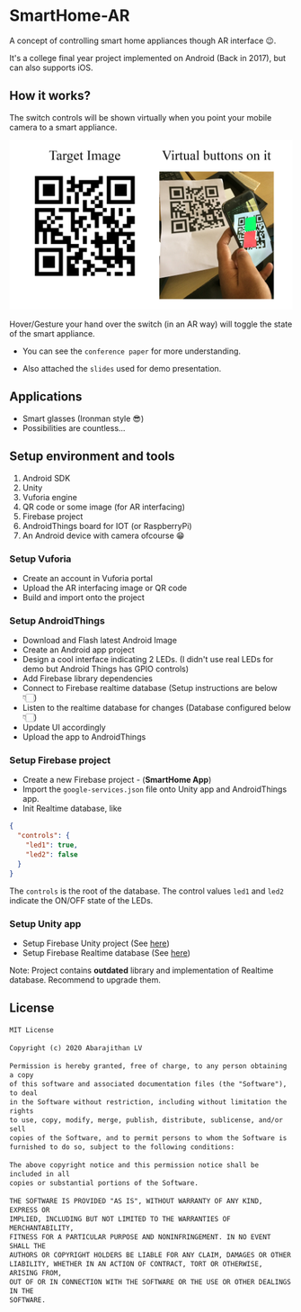 # SmartHome-AR

A concept of controlling smart home appliances though AR interface 😉.

It's a college final year project implemented on Android (Back in 2017), but can also supports iOS.

## How it works?

The switch controls will be shown virtually when you point your mobile camera to a smart appliance.

![How it works](https://raw.githubusercontent.com/lvabarajithan/SmartHome-AR/master/how-it-works.png)

Hover/Gesture your hand over the switch (in an AR way) will toggle the state of the smart appliance.

- You can see the `conference paper` for more understanding.

- Also attached the `slides` used for demo presentation.

## Applications
- Smart glasses (Ironman style 😎)
- Possibilities are countless...

## Setup environment and tools

1. Android SDK
2. Unity
3. Vuforia engine
4. QR code or some image (for AR interfacing)
5. Firebase project
6. AndroidThings board for IOT (or RaspberryPi)
7. An Android device with camera ofcourse 😁

### Setup Vuforia

- Create an account in Vuforia portal
- Upload the AR interfacing image or QR code
- Build and import onto the project

### Setup AndroidThings

- Download and Flash latest Android Image
- Create an Android app project
- Design a cool interface indicating 2 LEDs. (I didn't use real LEDs for demo but Android Things has GPIO controls)
- Add Firebase library dependencies
- Connect to Firebase realtime database (Setup instructions are below 👇🏻)
- Listen to the realtime database for changes (Database configured below 👇🏻)
- Update UI accordingly
- Upload the app to AndroidThings

### Setup Firebase project

- Create a new Firebase project - (**SmartHome App**)
- Import the `google-services.json` file onto Unity app and AndroidThings app.
- Init Realtime database, like

```json
{
  "controls": {
    "led1": true,
    "led2": false
  }
}
```

The `controls` is the root of the database. The control values `led1` and `led2` indicate the ON/OFF state of the LEDs.

### Setup Unity app

- Setup Firebase Unity project (See [here](https://firebase.google.com/docs/unity/setup))
- Setup Firebase Realtime database (See [here](https://firebase.google.com/docs/database/unity/start))

Note: Project contains **outdated** library and implementation of Realtime database. Recommend to upgrade them.

## License

```
MIT License

Copyright (c) 2020 Abarajithan LV

Permission is hereby granted, free of charge, to any person obtaining a copy
of this software and associated documentation files (the "Software"), to deal
in the Software without restriction, including without limitation the rights
to use, copy, modify, merge, publish, distribute, sublicense, and/or sell
copies of the Software, and to permit persons to whom the Software is
furnished to do so, subject to the following conditions:

The above copyright notice and this permission notice shall be included in all
copies or substantial portions of the Software.

THE SOFTWARE IS PROVIDED "AS IS", WITHOUT WARRANTY OF ANY KIND, EXPRESS OR
IMPLIED, INCLUDING BUT NOT LIMITED TO THE WARRANTIES OF MERCHANTABILITY,
FITNESS FOR A PARTICULAR PURPOSE AND NONINFRINGEMENT. IN NO EVENT SHALL THE
AUTHORS OR COPYRIGHT HOLDERS BE LIABLE FOR ANY CLAIM, DAMAGES OR OTHER
LIABILITY, WHETHER IN AN ACTION OF CONTRACT, TORT OR OTHERWISE, ARISING FROM,
OUT OF OR IN CONNECTION WITH THE SOFTWARE OR THE USE OR OTHER DEALINGS IN THE
SOFTWARE.
```
